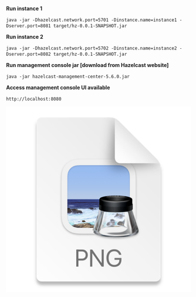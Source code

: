 
**Run instance 1**
```
java -jar -Dhazelcast.network.port=5701 -Dinstance.name=instance1 -Dserver.port=8081 target/hz-0.0.1-SNAPSHOT.jar
```

**Run instance 2**
```
java -jar -Dhazelcast.network.port=5702 -Dinstance.name=instance2 -Dserver.port=8082 target/hz-0.0.1-SNAPSHOT.jar
```

**Run management console jar [download from Hazelcast website]**
```
java -jar hazelcast-management-center-5.6.0.jar
```

**Access management console UI available**
```
http://localhost:8080
```

![img.png](img.png)